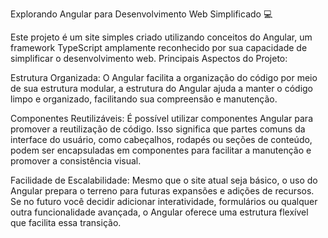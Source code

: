 Explorando Angular para Desenvolvimento Web Simplificado 💻

Este projeto é um site simples criado utilizando conceitos do Angular, um framework TypeScript amplamente reconhecido por sua capacidade de simplificar o desenvolvimento web.
Principais Aspectos do Projeto:

Estrutura Organizada: O Angular facilita a organização do código por meio de sua estrutura modular, a estrutura do Angular ajuda a manter o código limpo e organizado, facilitando sua compreensão e manutenção.

Componentes Reutilizáveis: É possível utilizar componentes Angular para promover a reutilização de código. Isso significa que partes comuns da interface do usuário, como cabeçalhos, rodapés ou seções de conteúdo, podem ser encapsuladas em componentes para facilitar a manutenção e promover a consistência visual.

Facilidade de Escalabilidade: Mesmo que o site atual seja básico, o uso do Angular prepara o terreno para futuras expansões e adições de recursos. Se no futuro você decidir adicionar interatividade, formulários ou qualquer outra funcionalidade avançada, o Angular oferece uma estrutura flexível que facilita essa transição.
